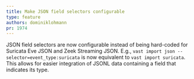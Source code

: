 ```yaml
---
title: Make JSON field selectors configurable
type: feature
authors: dominiklohmann
pr: 1974
---
```


JSON field selectors are now configurable instead of being hard-coded for
Suricata Eve JSON and Zeek Streaming JSON. E.g., `vast import json
--selector=event_type:suricata` is now equivalent to `vast import suricata`.
This allows for easier integration of JSONL data containing a field that
indicates its type.

